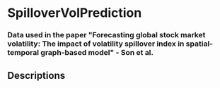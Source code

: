 # SpilloverVolPrediction

### Data used in the paper "Forecasting global stock market volatility: The impact of volatility spillover index in spatial-temporal graph-based model" - Son et al.

## Descriptions
